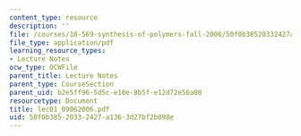 ```yaml
---
content_type: resource
description: ''
file: /courses/10-569-synthesis-of-polymers-fall-2006/50f0b38520332427a1363d27bf2b098e_lec01_09062006.pdf
file_type: application/pdf
learning_resource_types:
- Lecture Notes
ocw_type: OCWFile
parent_title: Lecture Notes
parent_type: CourseSection
parent_uid: b2e5ff96-5d5c-e10e-8b5f-e12d72e56a00
resourcetype: Document
title: lec01_09062006.pdf
uid: 50f0b385-2033-2427-a136-3d27bf2b098e
---
```

